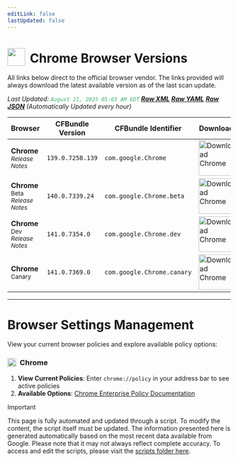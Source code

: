 ```yaml
---
editLink: false
lastUpdated: false
---
```


# <img src="/images/chrome.png" style="height: 40px; display: inline-block; margin-right: 4px; vertical-align: text-bottom;"> Chrome Browser Versions

<span class="extra-small">All links below direct to the official browser vendor. The links provided will always download the latest available version as of the last scan update.</span>

<span class="extra-small">_Last Updated: <code style="color : mediumseagreen">August 21, 2025 05:03 AM EDT</code> [**_Raw XML_**](https://github.com/cocopuff2u/BOFA/blob/main/latest_chrome_files/chrome_latest_versions.xml) [**_Raw YAML_**](https://github.com/cocopuff2u/BOFA/blob/main/latest_chrome_files/chrome_latest_versions.yaml) [**_Raw JSON_**](https://github.com/cocopuff2u/BOFA/blob/main/latest_chrome_files/chrome_latest_versions.json) (Automatically Updated every hour)_</span>

| **Browser** | **CFBundle Version** | **CFBundle Identifier** | **Download** |
|------------|-------------------|---------------------|------------|
| **Chrome** <br><a href="https://chromereleases.googleblog.com/" style="text-decoration: none;"><small>_Release Notes_</small></a> | `139.0.7258.139` | `com.google.Chrome` | <a href="https://dl.google.com/chrome/mac/stable/accept_tos%3Dhttps%253A%252F%252Fwww.google.com%252Fintl%252Fen_ph%252Fchrome%252Fterms%252F%26_and_accept_tos%3Dhttps%253A%252F%252Fpolicies.google.com%252Fterms/googlechrome.pkg"><img src="/images/chrome.png" alt="Download Chrome" width="80"></a> |
| **Chrome** <sup>Beta</sup> <br><a href="https://chromereleases.googleblog.com/search/label/Beta%20updates" style="text-decoration: none;"><small>_Release Notes_</small></a> | `140.0.7339.24` | `com.google.Chrome.beta` | <a href="https://dl.google.com/chrome/mac/beta/accept_tos%3Dhttps%253A%252F%252Fwww.google.com%252Fintl%252Fen_ph%252Fchrome%252Fterms%252F%26_and_accept_tos%3Dhttps%253A%252F%252Fpolicies.google.com%252Fterms/googlechrome.pkg"><img src="/images/chrome_beta.png" alt="Download Chrome" width="80"></a> |
| **Chrome** <sup>Dev</sup> <br><a href="https://chromereleases.googleblog.com/search/label/Dev%20updates" style="text-decoration: none;"><small>_Release Notes_</small></a> | `141.0.7354.0` | `com.google.Chrome.dev` | <a href="https://dl.google.com/chrome/mac/universal/dev/googlechromedev.dmg"><img src="/images/chrome_dev.png" alt="Download Chrome" width="80"></a> |
| **Chrome** <sup>Canary</sup> | `141.0.7369.0` | `com.google.Chrome.canary` | <a href="https://dl.google.com/chrome/mac/universal/canary/googlechromecanary.dmg"><img src="/images/chrome_canary.png" alt="Download Chrome" width="80"></a> |

---

# Browser Settings Management

View your current browser policies and explore available policy options:

### <img src="/images/chrome.png" style="height: 20px; display: inline-block; margin-right: 4px; vertical-align: text-bottom;"> Chrome
1. **View Current Policies**: Enter `chrome://policy` in your address bar to see active policies
2. **Available Options**: [Chrome Enterprise Policy Documentation](https://chromeenterprise.google/policies/)

> [!IMPORTANT]
> This page is fully automated and updated through a script. To modify the content, the script itself must be updated. The information presented here is generated automatically based on the most recent data available from Google. Please note that it may not always reflect complete accuracy. To access and edit the scripts, please visit the [scripts folder here](https://github.com/cocopuff2u/MOFA_WEBSITE/tree/main/update_readme_scripts).
